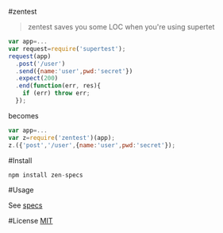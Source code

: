 #zentest

> zentest saves you some LOC when you're using supertet

```js
var app=...
var request=require('supertest');
request(app)
  .post('/user')
  .send({name:'user',pwd:'secret'})
  .expect(200)
  .end(function(err, res){
    if (err) throw err;
  });
```

becomes

```js
var app=...
var z=require('zentest')(app);
z.({'post','/user',{name:'user',pwd:'secret'});
```

#Install

```js
npm install zen-specs
```

#Usage

See [specs](specs.js)

#License
[MIT](http://opensource.org/licenses/MIT)

